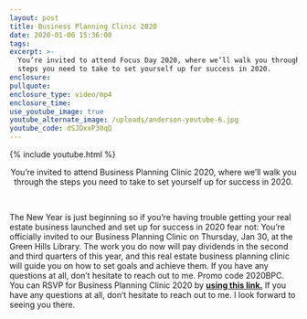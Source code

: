 ```yaml
---
layout: post
title: Business Planning Clinic 2020
date: 2020-01-06 15:36:00
tags:
excerpt: >-
  You’re invited to attend Focus Day 2020, where we’ll walk you through the
  steps you need to take to set yourself up for success in 2020.
enclosure:
pullquote:
enclosure_type: video/mp4
enclosure_time:
use_youtube_image: true
youtube_alternate_image: /uploads/anderson-youtube-6.jpg
youtube_code: dSJDxxP30qQ
---
```


{% include youtube.html %}

<center>You&rsquo;re invited to attend Business Planning Clinic 2020, where we&rsquo;ll walk you through the steps you need to take to set yourself up for success in 2020.</center>

&nbsp;

The New Year is just beginning so if you’re having trouble getting your real estate business launched and set up for success in 2020 fear not: You’re officially invited to our Business Planning Clinic on Thursday, Jan 30, at the Green Hills Library. The work you do now will pay dividends in the second and third quarters of this year, and this real estate business planning clinic will guide you on how to set goals and achieve them. If you have any questions at all, don’t hesitate to reach out to me. Promo code 2020BPC. You can RSVP for Business Planning Clinic 2020 by **[using this link.](https://www.eventbrite.com/e/real-estate-business-planning-clinic-tickets-75302005325)** If you have any questions at all, don’t hesitate to reach out to me. I look forward to seeing you there.

&nbsp;

&nbsp;

&nbsp;

&nbsp;